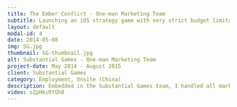 ```yaml
---
title: The Ember Conflict - One-man Marketing Team
subtitle: Launching an iOS strategy game with very strict budget limitations
layout: default
modal-id: 4
date: 2014-05-08
img: SG.jpg
thumbnail: SG-thumbnail.jpg
alt: Substantial Games - One-man Marketing Team
project-date: May 2014 - August 2015
client: Substantial Games
category: Employment, Onsite (China)
description: Embedded in the Substantial Games team, I handled all marketing responsibilities, leading to a very successful launch weekend where, following very strong Apple support in China, we acquired close to 200,000 players while spending $0 in marketing budget. <br/><br/>The Ember Conflict is a now-defunct real-time tactical and strategy game pitting squads of 3 to 6 units against each other in fast-paced, bloody skirmishes.
video: sZpHkcRYGh8
---
```

